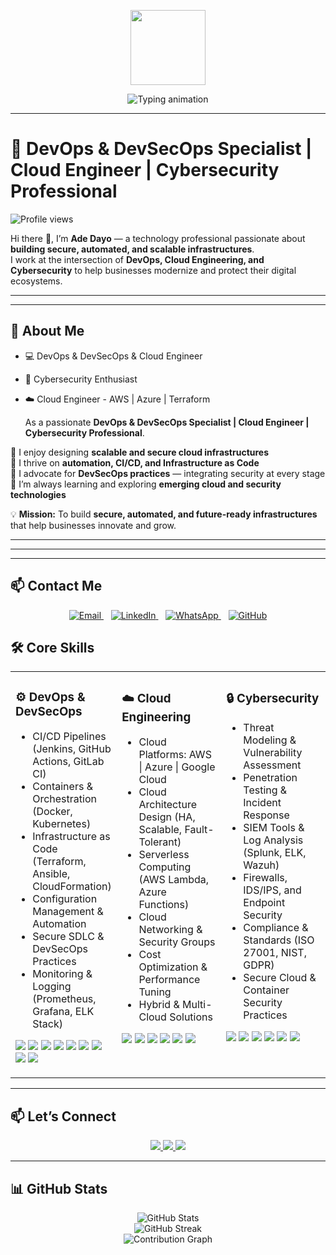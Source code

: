 <!-- Big Animated Waving Hand -->
<p align="center">
  <img src="https://media.giphy.com/media/hvRJCLFzcasrR4ia7z/giphy.gif" width="120px" />
</p>

<!-- Animated Typing Banner -->
<p align="center">
  <img src="https://readme-typing-svg.herokuapp.com?font=Fira+Code&weight=500&size=24&pause=1000&color=FFFFFF&center=true&vCenter=true&width=800&lines=Hi%2C+I'm+Ade+Dayo+✨;☁️+DevOps+%26+DevSecOps+Specialist;🗄️+Cloud+Engineer;🛡️+Cybersecurity+Professional&background=1A2B34FF" alt="Typing animation" />
</p>



---

# 🚀 DevOps & DevSecOps Specialist | Cloud Engineer | Cybersecurity Professional   



![Profile views](https://komarev.com/ghpvc/?username=adedayocloud&label=Profile%20Views&color=0e75b6&style=flat)



Hi there 👋, I’m **Ade Dayo** — a technology professional passionate about **building secure, automated, and scalable infrastructures**.  
I work at the intersection of **DevOps, Cloud Engineering, and Cybersecurity** to help businesses modernize and protect their digital ecosystems.  

---
----



## 🚀 About Me  
- 💻 DevOps & DevSecOps & Cloud Engineer  
- 🔐 Cybersecurity Enthusiast 
- ☁️ Cloud Engineer - AWS | Azure | Terraform

  As a passionate **DevOps & DevSecOps Specialist | Cloud Engineer | Cybersecurity Professional**.  

🔹 I enjoy designing **scalable and secure cloud infrastructures**  
🔹 I thrive on **automation, CI/CD, and Infrastructure as Code**  
🔹 I advocate for **DevSecOps practices** — integrating security at every stage  
🔹 I’m always learning and exploring **emerging cloud and security technologies**  

💡 **Mission:** To build **secure, automated, and future-ready infrastructures** that help businesses innovate and grow.  




  ---
  

---

---

## 📫 Contact Me  

<p align="center">
  <a href="mailto:adedayocloud@gmail.com">
    <img src="https://img.icons8.com/color/48/gmail.png" alt="Email"/>
  </a>
  &nbsp;&nbsp;
  <a href="https://linkedin.com/in/adedayoadegbola">
    <img src="https://img.icons8.com/color/48/linkedin.png" alt="LinkedIn"/>
  </a>
  &nbsp;&nbsp;
  <a href="https://wa.me/+1(347)951-2659">
    <img src="https://img.icons8.com/color/48/whatsapp.png" alt="WhatsApp"/>
  </a>
  &nbsp;&nbsp;
  <a href="https://github.com/adedayocloud">
    <img src="https://img.icons8.com/material-outlined/48/000000/github.png" alt="GitHub"/>
  </a>
</p>


## 🛠 Core Skills  
  

<!-- Skills Table -->
<table align="center">
  <tr>
    <!-- DevOps & DevSecOps -->
    <td valign="top" width="33%">
      
### ⚙️ DevOps & DevSecOps  
- CI/CD Pipelines (Jenkins, GitHub Actions, GitLab CI)  
- Containers & Orchestration (Docker, Kubernetes)  
- Infrastructure as Code (Terraform, Ansible, CloudFormation)  
- Configuration Management & Automation  
- Secure SDLC & DevSecOps Practices  
- Monitoring & Logging (Prometheus, Grafana, ELK Stack)  

<p>
  <img src="https://img.shields.io/badge/Jenkins-D24939?logo=jenkins&logoColor=white" />
  <img src="https://img.shields.io/badge/GitHub_Actions-2088FF?logo=github-actions&logoColor=white" />
  <img src="https://img.shields.io/badge/GitLab%20CI-FCA121?logo=gitlab&logoColor=white" />
  <img src="https://img.shields.io/badge/Docker-2496ED?logo=docker&logoColor=white" />
  <img src="https://img.shields.io/badge/Kubernetes-326CE5?logo=kubernetes&logoColor=white" />
  <img src="https://img.shields.io/badge/Terraform-7B42BC?logo=terraform&logoColor=white" />
  <img src="https://img.shields.io/badge/Ansible-EE0000?logo=ansible&logoColor=white" />
  <img src="https://img.shields.io/badge/Prometheus-E6522C?logo=prometheus&logoColor=white" />
  <img src="https://img.shields.io/badge/Grafana-F46800?logo=grafana&logoColor=white" />
</p>

</td>

<!-- Cloud Engineering -->
<td valign="top" width="33%">

### ☁️ Cloud Engineering  
- Cloud Platforms: AWS | Azure | Google Cloud  
- Cloud Architecture Design (HA, Scalable, Fault-Tolerant)  
- Serverless Computing (AWS Lambda, Azure Functions)  
- Cloud Networking & Security Groups  
- Cost Optimization & Performance Tuning  
- Hybrid & Multi-Cloud Solutions  

<p>
  <img src="https://img.shields.io/badge/AWS-232F3E?logo=amazonaws&logoColor=white" />
  <img src="https://img.shields.io/badge/Azure-0078D4?logo=microsoftazure&logoColor=white" />
  <img src="https://img.shields.io/badge/Google%20Cloud-4285F4?logo=googlecloud&logoColor=white" />
  <img src="https://img.shields.io/badge/Linux-FCC624?logo=linux&logoColor=black" />
  <img src="https://img.shields.io/badge/Serverless-FF9900?logo=awslambda&logoColor=white" />
  <img src="https://img.shields.io/badge/CloudFormation-FF9900?logo=amazonaws&logoColor=white" />
</p>

</td>

<!-- Cybersecurity -->
<td valign="top" width="33%">

### 🔒 Cybersecurity  
- Threat Modeling & Vulnerability Assessment  
- Penetration Testing & Incident Response  
- SIEM Tools & Log Analysis (Splunk, ELK, Wazuh)  
- Firewalls, IDS/IPS, and Endpoint Security  
- Compliance & Standards (ISO 27001, NIST, GDPR)  
- Secure Cloud & Container Security Practices  

<p>
  <img src="https://img.shields.io/badge/OWASP-000000?logo=owasp&logoColor=white" />
  <img src="https://img.shields.io/badge/Wireshark-1679A7?logo=wireshark&logoColor=white" />
  <img src="https://img.shields.io/badge/Metasploit-ED1C24?logo=metasploit&logoColor=white" />
  <img src="https://img.shields.io/badge/Nmap-004575?logo=nmap&logoColor=white" />
  <img src="https://img.shields.io/badge/Splunk-FF6F00?logo=splunk&logoColor=white" />
  <img src="https://img.shields.io/badge/Security-1E1E1E?logo=securityscorecard&logoColor=white" />
</p>

</td>
  </tr>
</table>




---

## 📫 Let’s Connect  

<p align="center">
  <a href="mailto:adedayocloud@gmail.com">
    <img src="https://img.shields.io/badge/Email-D14836?style=for-the-badge&logo=gmail&logoColor=white" />
  </a>
  <a href="https://www.linkedin.com/in/adedayoadegbola">
    <img src="https://img.shields.io/badge/LinkedIn-0A66C2?style=for-the-badge&logo=linkedin&logoColor=white" />
  </a>
  <a href="https://github.com/adedayocloud">
    <img src="https://img.shields.io/badge/GitHub-181717?style=for-the-badge&logo=github&logoColor=white" />
  </a>
</p>



---

## 📊 GitHub Stats  

<p align="center">
  <img src="https://github-readme-stats.vercel.app/api?username=adedayocloud&show_icons=true&theme=tokyonight" alt="GitHub Stats" />
  <br>
  <img src="https://github-readme-streak-stats.herokuapp.com?user=adedayocloud&theme=tokyonight" alt="GitHub Streak" />
  <br>
  <img src="https://github-readme-activity-graph.vercel.app/graph?username=adedayocloud&theme=tokyo-night" alt="Contribution Graph" />
</p>
